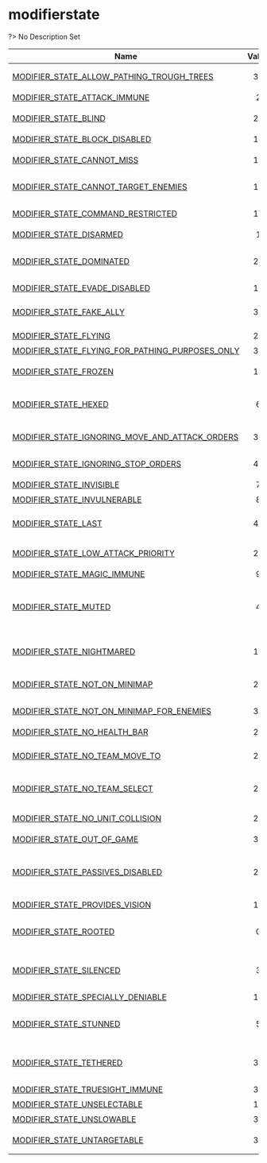 # modifierstate
?> No Description Set

Name|Value|Description|Client
--|:--:|--|:--:
[MODIFIER_STATE_ALLOW_PATHING_TROUGH_TREES](Constants/modifierstate/MODIFIER_STATE_ALLOW_PATHING_TROUGH_TREES)|36|允许在树木中通行|✖
[MODIFIER_STATE_ATTACK_IMMUNE](Constants/modifierstate/MODIFIER_STATE_ATTACK_IMMUNE)|2|攻击免疫|✖
[MODIFIER_STATE_BLIND](Constants/modifierstate/MODIFIER_STATE_BLIND)|29|致盲，完全失去视野|✖
[MODIFIER_STATE_BLOCK_DISABLED](Constants/modifierstate/MODIFIER_STATE_BLOCK_DISABLED)|12|禁用格挡|✖
[MODIFIER_STATE_CANNOT_MISS](Constants/modifierstate/MODIFIER_STATE_CANNOT_MISS)|16|不会丢失，无视闪避|✖
[MODIFIER_STATE_CANNOT_TARGET_ENEMIES](Constants/modifierstate/MODIFIER_STATE_CANNOT_TARGET_ENEMIES)|15|禁用单位目标命令|✖
[MODIFIER_STATE_COMMAND_RESTRICTED](Constants/modifierstate/MODIFIER_STATE_COMMAND_RESTRICTED)|19|无法执行命令|✖
[MODIFIER_STATE_DISARMED](Constants/modifierstate/MODIFIER_STATE_DISARMED)|1|缴械|✖
[MODIFIER_STATE_DOMINATED](Constants/modifierstate/MODIFIER_STATE_DOMINATED)|28|支配，可用于过滤是否是支配单位|✖
[MODIFIER_STATE_EVADE_DISABLED](Constants/modifierstate/MODIFIER_STATE_EVADE_DISABLED)|13|无法闪避|✖
[MODIFIER_STATE_FAKE_ALLY](Constants/modifierstate/MODIFIER_STATE_FAKE_ALLY)|31|No Description Set|✖
[MODIFIER_STATE_FLYING](Constants/modifierstate/MODIFIER_STATE_FLYING)|23|飞行|✖
[MODIFIER_STATE_FLYING_FOR_PATHING_PURPOSES_ONLY](Constants/modifierstate/MODIFIER_STATE_FLYING_FOR_PATHING_PURPOSES_ONLY)|32|贴地飞行|✖
[MODIFIER_STATE_FROZEN](Constants/modifierstate/MODIFIER_STATE_FROZEN)|18|冰冻，动作会暂停|✖
[MODIFIER_STATE_HEXED](Constants/modifierstate/MODIFIER_STATE_HEXED)|6|妖术，头顶会有妖术进度条|✖
[MODIFIER_STATE_IGNORING_MOVE_AND_ATTACK_ORDERS](Constants/modifierstate/MODIFIER_STATE_IGNORING_MOVE_AND_ATTACK_ORDERS)|35|禁用移动与攻击指令|✖
[MODIFIER_STATE_IGNORING_STOP_ORDERS](Constants/modifierstate/MODIFIER_STATE_IGNORING_STOP_ORDERS)|40|禁用停止指令|✖
[MODIFIER_STATE_INVISIBLE](Constants/modifierstate/MODIFIER_STATE_INVISIBLE)|7|隐身|✖
[MODIFIER_STATE_INVULNERABLE](Constants/modifierstate/MODIFIER_STATE_INVULNERABLE)|8|无敌|✖
[MODIFIER_STATE_LAST](Constants/modifierstate/MODIFIER_STATE_LAST)|41|No Description Set|✖
[MODIFIER_STATE_LOW_ATTACK_PRIORITY](Constants/modifierstate/MODIFIER_STATE_LOW_ATTACK_PRIORITY)|21|低攻击优先级|✖
[MODIFIER_STATE_MAGIC_IMMUNE](Constants/modifierstate/MODIFIER_STATE_MAGIC_IMMUNE)|9|魔法免疫|✖
[MODIFIER_STATE_MUTED](Constants/modifierstate/MODIFIER_STATE_MUTED)|4|锁闭，禁用物品，头上有锁闭进度条|✖
[MODIFIER_STATE_NIGHTMARED](Constants/modifierstate/MODIFIER_STATE_NIGHTMARED)|11|睡眠，头上会有睡眠进度条|✖
[MODIFIER_STATE_NOT_ON_MINIMAP](Constants/modifierstate/MODIFIER_STATE_NOT_ON_MINIMAP)|20|没有小地图图标|✖
[MODIFIER_STATE_NOT_ON_MINIMAP_FOR_ENEMIES](Constants/modifierstate/MODIFIER_STATE_NOT_ON_MINIMAP_FOR_ENEMIES)|37|对敌人没有小地图图标|✖
[MODIFIER_STATE_NO_HEALTH_BAR](Constants/modifierstate/MODIFIER_STATE_NO_HEALTH_BAR)|22|没有生命条|✖
[MODIFIER_STATE_NO_TEAM_MOVE_TO](Constants/modifierstate/MODIFIER_STATE_NO_TEAM_MOVE_TO)|25|No Description Set|✖
[MODIFIER_STATE_NO_TEAM_SELECT](Constants/modifierstate/MODIFIER_STATE_NO_TEAM_SELECT)|26|No Description Set|✖
[MODIFIER_STATE_NO_UNIT_COLLISION](Constants/modifierstate/MODIFIER_STATE_NO_UNIT_COLLISION)|24|没有碰撞体积|✖
[MODIFIER_STATE_OUT_OF_GAME](Constants/modifierstate/MODIFIER_STATE_OUT_OF_GAME)|30|离开游戏|✖
[MODIFIER_STATE_PASSIVES_DISABLED](Constants/modifierstate/MODIFIER_STATE_PASSIVES_DISABLED)|27|破坏，禁用被动，头上有破坏进度条|✖
[MODIFIER_STATE_PROVIDES_VISION](Constants/modifierstate/MODIFIER_STATE_PROVIDES_VISION)|10|提供视野|✖
[MODIFIER_STATE_ROOTED](Constants/modifierstate/MODIFIER_STATE_ROOTED)|0|缠绕，头上有缠绕进度条|✖
[MODIFIER_STATE_SILENCED](Constants/modifierstate/MODIFIER_STATE_SILENCED)|3|沉默，头上有沉默进度条|✖
[MODIFIER_STATE_SPECIALLY_DENIABLE](Constants/modifierstate/MODIFIER_STATE_SPECIALLY_DENIABLE)|17|可被反补|✖
[MODIFIER_STATE_STUNNED](Constants/modifierstate/MODIFIER_STATE_STUNNED)|5|晕眩，头上有晕眩进度条|✖
[MODIFIER_STATE_TETHERED](Constants/modifierstate/MODIFIER_STATE_TETHERED)|39|束缚，头上有束缚进度条|✖
[MODIFIER_STATE_TRUESIGHT_IMMUNE](Constants/modifierstate/MODIFIER_STATE_TRUESIGHT_IMMUNE)|33|真视免疫|✖
[MODIFIER_STATE_UNSELECTABLE](Constants/modifierstate/MODIFIER_STATE_UNSELECTABLE)|14|不可选择|✖
[MODIFIER_STATE_UNSLOWABLE](Constants/modifierstate/MODIFIER_STATE_UNSLOWABLE)|38|无法减速|✖
[MODIFIER_STATE_UNTARGETABLE](Constants/modifierstate/MODIFIER_STATE_UNTARGETABLE)|34|无法作为目标|✖
